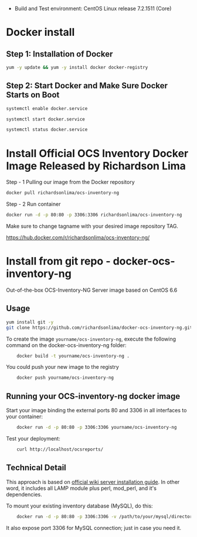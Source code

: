 * Build and Test environment: CentOS Linux release 7.2.1511 (Core) 

Docker install
=======================

Step 1: Installation of Docker
-----

``` bash
yum -y update && yum -y install docker docker-registry
```

Step 2: Start Docker and Make Sure Docker Starts on Boot
-----

``` bash
systemctl enable docker.service

systemctl start docker.service

systemctl status docker.service
```

Install Official OCS Inventory Docker Image Released by Richardson Lima
=======================
Step - 1 Pulling our image from the Docker repository
```bash
docker pull richardsonlima/ocs-inventory-ng
```

Step - 2 Run container
``` bash
docker run -d -p 80:80 -p 3306:3306 richardsonlima/ocs-inventory-ng
```

Make sure to change tagname with your desired image repository TAG.

https://hub.docker.com/r/richardsonlima/ocs-inventory-ng/

Install from git repo - docker-ocs-inventory-ng
=======================

Out-of-the-box OCS-Inventory-NG Server image based on CentOS 6.6

Usage
-----

```bash
yum install git -y 
git clone https://github.com/richardsonlima/docker-ocs-inventory-ng.git
```

To create the image `yourname/ocs-inventory-ng`, execute the following command on the docker-ocs-inventory-ng folder:
```bash
	docker build -t yourname/ocs-inventory-ng .
```

You could push your new image to the registry
```bash
	docker push yourname/ocs-inventory-ng
```

Running your OCS-inventory-ng docker image
------------------------------------------

Start your image binding the external ports 80 and 3306 in all interfaces to your container:
```bash
	docker run -d -p 80:80 -p 3306:3306 yourname/ocs-inventory-ng
```

Test your deployment:
```bash
	curl http://localhost/ocsreports/
```

Technical Detail
----------------

This approach is based on [official wiki server installation guide](http://wiki.ocsinventory-ng.org/index.php/Documentation:Server). In other word, it includes all LAMP module plus perl, mod_perl, and it's dependencies.

To mount your existing inventory database (MySQL), do this:
```bash
	docker run -d -p 80:80 -p 3306:3306 -v /path/to/your/mysql/directory:/var/lib/mysql -v  /path/to/your/mysql/setting/dbconfig.inc.php:/usr/share/ocsinventory-reports/ocsreports/dbconfig.inc.php yourname/ocs-inventory-ng
```

It also expose port 3306 for MySQL connection; just in case you need it.
